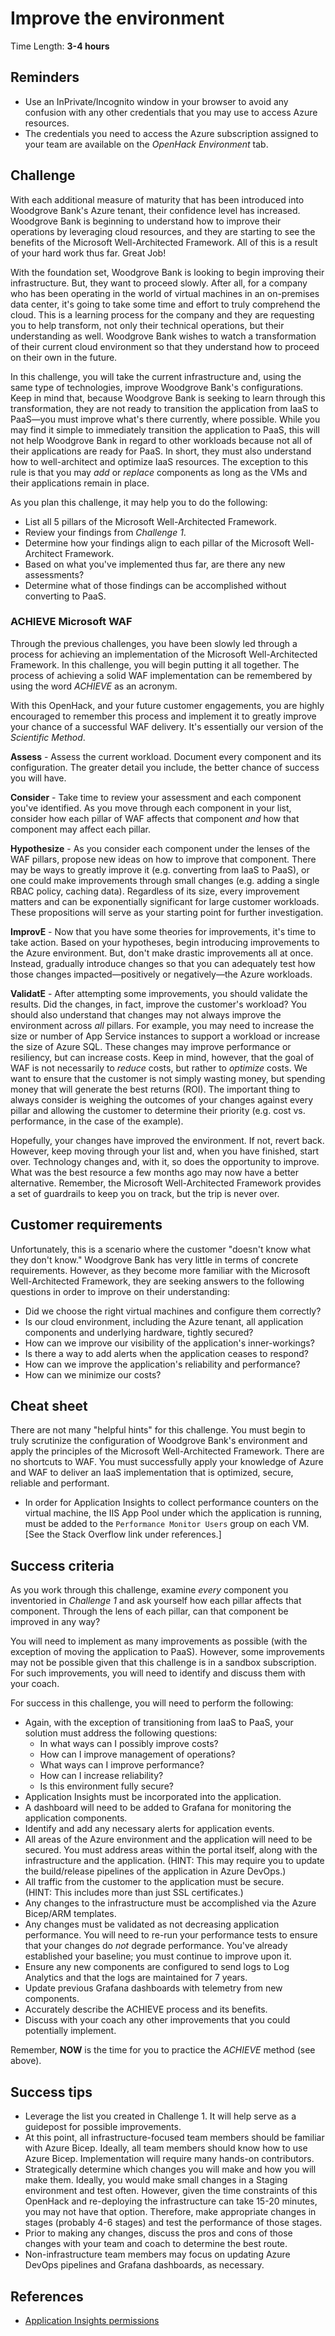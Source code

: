 # Improve the environment

Time Length: **3-4 hours**

## Reminders

* Use an InPrivate/Incognito window in your browser to avoid any confusion with any other credentials that you may use to access Azure resources.
* The credentials you need to access the Azure subscription assigned to your team are available on the _OpenHack Environment_ tab.

## Challenge

With each additional measure of maturity that has been introduced into Woodgrove Bank's Azure tenant, their confidence level has increased. Woodgrove Bank is beginning to understand how to improve their operations by leveraging cloud resources, and they are starting to see the benefits of the Microsoft Well-Architected Framework. All of this is a result of your hard work thus far. Great Job!

With the foundation set, Woodgrove Bank is looking to begin improving their infrastructure. But, they want to proceed slowly. After all, for a company who has been operating in the world of virtual machines in an on-premises data center, it's going to take some time and effort to truly comprehend the cloud. This is a learning process for the company and they are requesting you to help transform, not only their technical operations, but their understanding as well. Woodgrove Bank wishes to watch a transformation of their current cloud environment so that they understand how to proceed on their own in the future.

In this challenge, you will take the current infrastructure and, using the same type of technologies, improve Woodgrove Bank's configurations. Keep in mind that, because Woodgrove Bank is seeking to learn through this transformation, they are not ready to transition the application from IaaS to PaaS&mdash;you must improve what's there currently, where possible. While you may find it simple to immediately transition the application to PaaS, this will not help Woodgrove Bank in regard to other workloads because not all of their applications are ready for PaaS. In short, they must also understand how to well-architect and optimize IaaS resources. The exception to this rule is that you may _add_ or _replace_ components as long as the VMs and their applications remain in place.

As you plan this challenge, it may help you to do the following:

* List all 5 pillars of the Microsoft Well-Architected Framework.
* Review your findings from _Challenge 1_.
* Determine how your findings align to each pillar of the Microsoft Well-Architect Framework.
* Based on what you've implemented thus far, are there any new assessments?
* Determine what of those findings can be accomplished without converting to PaaS.

### ACHIEVE Microsoft WAF

Through the previous challenges, you have been slowly led through a process for achieving an implementation of the Microsoft Well-Architected Framework. In this challenge, you will begin putting it all together. The process of achieving a solid WAF implementation can be remembered by using the word _ACHIEVE_ as an acronym.

With this OpenHack, and your future customer engagements, you are highly encouraged to remember this process and implement it to greatly improve your chance of a successful WAF delivery. It's essentially our version of the _Scientific Method_.

**Assess** - Assess the current workload. Document every component and its configuration. The greater detail you include, the better chance of success you will have.

**Consider** - Take time to review your assessment and each component you've identified. As you move through each component in your list, consider how each pillar of WAF affects that component _and_ how that component may affect each pillar.

**Hypothesize** - As you consider each component under the lenses of the WAF pillars, propose new ideas on how to improve that component. There may be ways to greatly improve it (e.g. converting from IaaS to PaaS), or one could make improvements through small changes (e.g. adding a single RBAC policy, caching data). Regardless of its size, every improvement matters and can be exponentially significant for large customer workloads. These propositions will serve as your starting point for further investigation.

**ImprovE** - Now that you have some theories for improvements, it's time to take action. Based on your hypotheses, begin introducing improvements to the Azure environment. But, don't make drastic improvements all at once. Instead, gradually introduce changes so that you can adequately test how those changes impacted&mdash;positively or negatively&mdash;the Azure workloads.

**ValidatE** - After attempting some improvements, you should validate the results. Did the changes, in fact, improve the customer's workload? You should also understand that changes may not always improve the environment across _all_ pillars. For example, you may need to increase the size or number of App Service instances to support a workload or increase the size of Azure SQL. These changes may improve performance or resiliency, but can increase costs. Keep in mind, however, that the goal of WAF is not necessarily to _reduce_ costs, but rather to _optimize_ costs. We want to ensure that the customer is not simply wasting money, but spending money that will generate the best returns (ROI). The important thing to always consider is weighing the outcomes of your changes against every pillar and allowing the customer to determine their priority (e.g. cost vs. performance, in the case of the example).

Hopefully, your changes have improved the environment. If not, revert back. However, keep moving through your list and, when you have finished, start over. Technology changes and, with it, so does the opportunity to improve. What was the best resource a few months ago may now have a better alternative. Remember, the Microsoft Well-Architected Framework provides a set of guardrails to keep you on track, but the trip is never over.

## Customer requirements

Unfortunately, this is a scenario where the customer "doesn't know what they don't know." Woodgrove Bank has very little in terms of concrete requirements. However, as they become more familiar with the Microsoft Well-Architected Framework, they are seeking answers to the following questions in order to improve on their understanding:

* Did we choose the right virtual machines and configure them correctly?
* Is our cloud environment, including the Azure tenant, all application components and underlying hardware, tightly secured?
* How can we improve our visibility of the application's inner-workings?
* Is there a way to add alerts when the application ceases to respond?
* How can we improve the application's reliability and performance?
* How can we minimize our costs?

## Cheat sheet

There are not many "helpful hints" for this challenge. You must begin to truly scrutinize the configuration of Woodgrove Bank's environment and apply the principles of the Microsoft Well-Architected Framework. There are no shortcuts to WAF. You must successfully apply your knowledge of Azure and WAF to deliver an IaaS implementation that is optimized, secure, reliable and performant.

* In order for Application Insights to collect performance counters on the virtual machine, the IIS App Pool under which the application is running, must be added to the `Performance Monitor Users` group on each VM. \[See the Stack Overflow link under references.\]

## Success criteria

As you work through this challenge, examine _every_ component you inventoried in _Challenge 1_ and ask yourself how each pillar affects that component. Through the lens of each pillar, can that component be improved in any way?

You will need to implement as many improvements as possible (with the exception of moving the application to PaaS). However, some improvements may not be possible given that this challenge is in a sandbox subscription. For such improvements, you will need to identify and discuss them with your coach.

For success in this challenge, you will need to perform the following:

* Again, with the exception of transitioning from IaaS to PaaS, your solution must address the following questions:
    * In what ways can I possibly improve costs?
    * How can I improve management of operations?
    * What ways can I improve performance?
    * How can I increase reliability?
    * Is this environment fully secure?
* Application Insights must be incorporated into the application.
* A dashboard will need to be added to Grafana for monitoring the application components.
* Identify and add any necessary alerts for application events.
* All areas of the Azure environment and the application will need to be secured. You must address areas within the portal itself, along with the infrastructure and the application.
(HINT: This may require you to update the build/release pipelines of the application in Azure DevOps.)
* All traffic from the customer to the application must be secure.  
(HINT: This includes more than just SSL certificates.)
* Any changes to the infrastructure must be accomplished via the Azure Bicep/ARM templates.
* Any changes must be validated as not decreasing application performance. You will need to re-run your performance tests to ensure that your changes do _not_ degrade performance. You've already established your baseline; you must continue to improve upon it.
* Ensure any new components are configured to send logs to Log Analytics and that the logs are maintained for 7 years.
* Update previous Grafana dashboards with telemetry from new components.
* Accurately describe the ACHIEVE process and its benefits.
* Discuss with your coach any other improvements that you could potentially implement.

Remember, **NOW** is the time for you to practice the _ACHIEVE_ method (see above).

## Success tips

* Leverage the list you created in Challenge 1. It will help serve as a guidepost for possible improvements.
* At this point, all infrastructure-focused team members should be familiar with Azure Bicep. Ideally, all team members should know how to use Azure Bicep. Implementation will require many hands-on contributors.
* Strategically determine which changes you will make and how you will make them. Ideally, you would make small changes in a Staging environment and test often. However, given the time constraints of this OpenHack and re-deploying the infrastructure can take 15-20 minutes, you may not have that option.  Therefore, make appropriate changes in stages (probably 4-6 stages) and test the performance of those stages.
* Prior to making any changes, discuss the pros and cons of those changes with your team and coach to determine the best route.
* Non-infrastructure team members may focus on updating Azure DevOps pipelines and Grafana dashboards, as necessary.

## References

* <a href="https://stackoverflow.com/questions/44124901/application-insight-monitor-doesnt-send-data-to-portal-due-to-insufficient-perm" target="_blank">Application Insights permissions</a>
